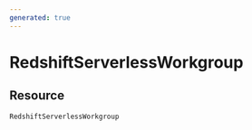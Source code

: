 ```yaml
---
generated: true
---
```


# RedshiftServerlessWorkgroup


## Resource

```text
RedshiftServerlessWorkgroup
```



